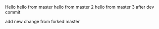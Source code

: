 Hello
hello from master
hello from master 2
hello from master 3 after dev commit


add new change from forked master
